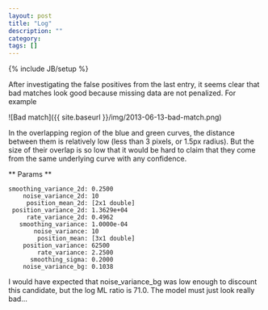 ```yaml
---
layout: post
title: "Log"
description: ""
category: 
tags: []
---
```

{% include JB/setup %}

After investigating the false positives from the last entry, it seems clear that bad matches look good because missing data are not penalized.  For example

![Bad match]({{ site.baseurl }}/img/2013-06-13-bad-match.png)


In the overlapping region of the blue and green curves, the distance between them is relatively low (less than 3 pixels, or 1.5px radius).  But the size of their overlap is so low that it would be hard to claim that they come from the same underlying curve with any confidence.  

** Params **

    smoothing_variance_2d: 0.2500
        noise_variance_2d: 10
         position_mean_2d: [2x1 double]
     position_variance_2d: 1.3629e+04
         rate_variance_2d: 0.4962
       smoothing_variance: 1.0000e-04
           noise_variance: 10
            position_mean: [3x1 double]
        position_variance: 62500
            rate_variance: 2.2500
          smoothing_sigma: 0.2000
        noise_variance_bg: 0.1038

I would have expected that noise_variance_bg was low enough to discount this candidate, but the log ML ratio is 71.0.  The model must just look really bad...
